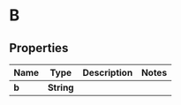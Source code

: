 

# B


## Properties

| Name | Type | Description | Notes |
|------------ | ------------- | ------------- | -------------|
|**b** | **String** |  |  |




